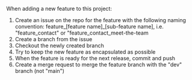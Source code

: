 When adding a new feature to this project:
1. Create an issue on the repo for the feature with the following naming convention: feature_[feature name]_[sub-feature name], i.e. "feature_contact" or "feature_contact_meet-the-team
2. Create a branch from the issue
3. Checkout the newly created branch
4. Try to keep the new feature as encapsulated as possible
5. When the feature is ready for the next release, commit and push
6. Create a merge request to merge the feature branch with the "dev" branch (not "main")
